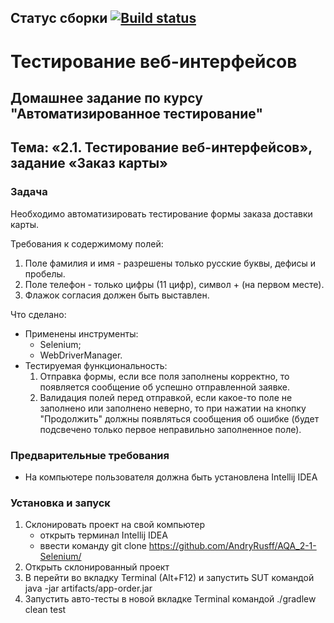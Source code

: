 ## Статус сборки [![Build status](https://ci.appveyor.com/api/projects/status/2ym70o5uh165sfd0?svg=true)](https://ci.appveyor.com/project/AndryRusff/aqa-2-1-selenium-e43t4)
# Тестирование веб-интерфейсов
## Домашнее задание по курсу "Автоматизированное тестирование"
## Тема: «2.1. Тестирование веб-интерфейсов», задание «Заказ карты»
### Задача
Необходимо автоматизировать тестирование формы заказа доставки карты.

Требования к содержимому полей:
1. Поле фамилия и имя - разрешены только русские буквы, дефисы и пробелы.
2. Поле телефон - только цифры (11 цифр), символ + (на первом месте).
3. Флажок согласия должен быть выставлен.
			
Что сделано:
- Применены инструменты:
	- Selenium;
	- WebDriverManager.
- Тестируемая функциональность:
	1. Отправка формы, если все поля заполнены корректно, то появляется сообщение об успешно отправленной заявке.
	1. Валидация полей перед отправкой, если какое-то поле не заполнено или заполнено неверно, то при нажатии на кнопку "Продолжить" должны появляться сообщения об ошибке (будет подсвечено только первое неправильно заполненное поле).

### Предварительные требования
- На компьютере пользователя должна быть установлена Intellij IDEA
### Установка и запуск
1. Склонировать проект на свой компьютер
	- открыть терминал Intellij IDEA
	- ввести команду git clone https://github.com/AndryRusff/AQA_2-1-Selenium/
1. Открыть склонированный проект 
1. В  перейти во вкладку Terminal (Alt+F12) и запустить SUT командой java -jar artifacts/app-order.jar
1. Запустить авто-тесты в новой вкладке Terminal командой ./gradlew clean test
